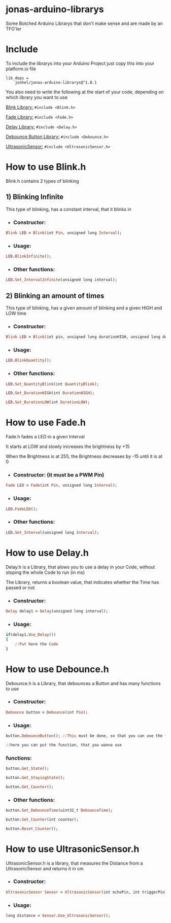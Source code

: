 # jonas-arduino-librarys
Some Botched Arduino Librarys that don't make sense and are made by an TFO'ler

# Include
To include the librarys into your Arduino Project just copy this into your platform.io file
```
lib_deps = 
    jonhel/jonas-arduino-librarys@^1.0.1
```
You also need to write the following at the start of your code, depending on which library you want to use

[Blink Library:](https://github.com/JonasHellrigl/jonas-arduino-librarys/blob/main/README.md#how-to-use-blinkh) ```#include <Blink.h>```

[Fade Library:](https://github.com/JonasHellrigl/jonas-arduino-librarys/blob/main/README.md#how-to-use-fadeh) ```#include <Fade.h>```

[Delay Library:](https://github.com/JonasHellrigl/jonas-arduino-librarys/blob/main/README.md#how-to-use-delayh) ```#include <Delay.h>```

[Debounce Button Library:](https://github.com/JonasHellrigl/jonas-arduino-librarys/blob/main/README.md#how-to-use-debounceh) ```#include <Debounce.h>```

[UltrasonicSensor:](https://github.com/JonasHellrigl/jonas-arduino-librarys/blob/main/README.md#how-to-use-ultrasonicsensorh) ```#include <UltrasonicSensor.h>```

# How to use Blink.h
Blink.h contains 2 types of blinking
## 1) Blinking Infinite
This type of blinking, has a constant interval, that it blinks in

- ### Constructor: 
```ruby
Blink LED = Blink(int Pin, unsigned long Interval);
```
- ### Usage:
```ruby
LED.BlinkInfinite();
```
- ### Other functions:
```ruby
LED.Set_IntervalInfinite(unsigned long interval);
```

## 2) Blinking an amount of times
This type of blinking, has a given amount of blinking and a given HIGH and LOW time

- ### Constructor: 
```ruby
Blink LED = Blink(int pin, unsigned long durationHIGH, unsigned long durationLOW, int quantityBlink);
```
- ### Usage:
```ruby
LED.BlinkQuantity();
```
- ### Other functions:
```ruby
LED.Set_QuantityBlink(int QuantityBlink);
```
```ruby
LED.Set_DurationHIGH(int DurationHIGH);
```
```ruby
LED.Set_DurationLOW(int DurationLOW);
```


# How to use Fade.h
Fade.h fades a LED in a given Interval

It starts at LOW and slowly increases the brightness by +15

When the Brightness is at 255, the Brightness decreases by -15 until it is at 0

- ### Constructor: (it must be a PWM Pin)
```ruby
Fade LED = Fade(int Pin, unsigned long Interval);
```
- ### Usage:
```ruby
LED.FadeLED();
```
- ### Other functions:
```ruby
LED.Set_Interval(unsigned long Interval);
```

# How to use Delay.h
Delay.h is a Library, that alows you to use a delay in your Code, without stoping the whole Code to run (in ms)

The Library, returns a boolean value, that indicates whether the Time has passed or not

- ### Constructor:
```ruby
Delay delay1 = Delay(unsigned long interval);
```
- ### Usage:
```ruby
if(delay1.Use_Delay())
{
    //Put here the Code
}
```

# How to use Debounce.h
Debounce.h is a Library, that debounces a Button and has many functions to use

- ### Constructor:
```ruby
Debounce button = Debounce(int Pin);
```
- ### Usage:
```ruby
button.DebounceButton(); //This must be done, so that you can use the functions of the Button

//here you can put the function, that you wanna use
```
### functions:
```ruby
button.Get_State();
```
```ruby
button.Get_StayingState();
```
```ruby
button.Get_Counter();
```

- ### Other functions:
```ruby
button.Set_DebounceTime(uint32_t DebounceTime);
```
```ruby
button.Set_Counter(int counter);
```
```ruby
button.Reset_Counter();
```

# How to use UltrasonicSensor.h
UltrasonicSensor.h is a library, that measures the Distance from a UltrasonicSensor and returns it in cm

- ### Constructor: 
```ruby
UltrasonicSensor Sensor = UltrasonicSensor(int echoPin, int triggerPin);
```
- ### Usage:
```ruby
long distance = Sensor.Use_UltrasonicSensor();
```
